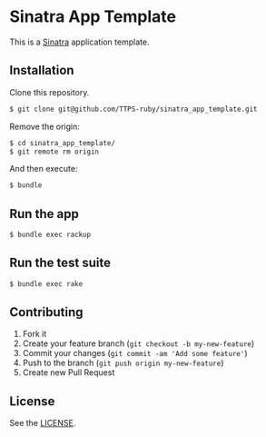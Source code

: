# Sinatra App Template

This is a [Sinatra](https://github.com/sinatra/sinatra) application template.

## Installation

Clone this repository.

```bash
$ git clone git@github.com/TTPS-ruby/sinatra_app_template.git
```

Remove the origin:

```bash
$ cd sinatra_app_template/
$ git remote rm origin
```

And then execute:

```bash
$ bundle
```

## Run the app

```bash
$ bundle exec rackup
```

## Run the test suite

```bash
$ bundle exec rake
```

## Contributing

1. Fork it
2. Create your feature branch (`git checkout -b my-new-feature`)
3. Commit your changes (`git commit -am 'Add some feature'`)
4. Push to the branch (`git push origin my-new-feature`)
5. Create new Pull Request

## License

See the [LICENSE](https://github.com/svenfuchs/micro_migrations/blob/master/LICENSE).
